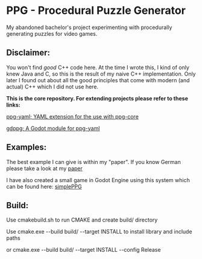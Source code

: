 

# PPG - Procedural Puzzle Generator

My abandoned bachelor's project experimenting with procedurally generating puzzles for video games.

## Disclaimer:

You won't find _good_ C++ code here. At the time I wrote this, I kind of only knew Java and C, so this is the result of my naive C++ implementation. Only later I found out about all the good principles that come with modern (and actual) C++ which I did not use here.

__This is the core repository. For extending projects please refer to these links:__

[ppg-yaml; YAML extension for the use with ppg-core](https://github.com/dAmihl/ppg-yaml)

[gdppg; A Godot module for ppg-yaml](https://github.com/dAmihl/gdppg)

## Examples:

The best example I can give is within my "paper". If you know German please take a look at my [paper](/docs/Prozedurale_Generation_von_Raetseln_EggerM.pdf)

I have also created a small game in Godot Engine using this system which can be found here: [simplePPG](https://github.com/dAmihl/simplePPG)

## Build:

Use cmakebuild.sh to run CMAKE and create build/ directory

Use cmake.exe --build build/ --target INSTALL to install library and include paths

or cmake.exe --build build/ --target INSTALL --config Release